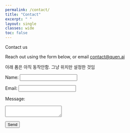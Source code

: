 ```yaml
---
permalink: /contact/
title: "Contact"
excerpt: " "
layout: single
classes: wide
toc: false
---
```


Contact us  

Reach out using the form below, or email contact@quen.ai  

아래 폼은 아직 동작안함. 그냥 위치만 설정한 것임

<form action="https://formspree.io/your-email@example.com" method="POST">
  <label for="name">Name:</label>
  <input type="text" id="name" name="name" required>
  
  <label for="email">Email:</label>
  <input type="email" id="email" name="email" required>
  
  <label for="message">Message:</label>
  <textarea id="message" name="message" required></textarea>
  
  <button type="submit">Send</button>
</form>